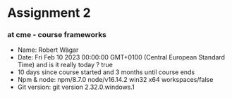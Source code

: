
# Assignment 2
### at cme - course frameworks <br> 
- Name: Robert Wägar <br> 
- Date: Fri Feb 10 2023 00:00:00 GMT+0100 (Central European Standard Time) and is it really today ? true <br> 
- 10 days since course started and 3 months until course ends
- Npm & node: npm/8.7.0 node/v16.14.2 win32 x64 workspaces/false <br> 
- Git version: git version 2.32.0.windows.1

